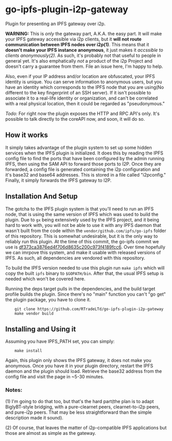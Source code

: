 go-ipfs-plugin-i2p-gateway
==========================

Plugin for presenting an IPFS gateway over i2p.

**WARNING:** This is *only* the gateway part, A.K.A. the easy part. It will make
your IPFS gateway accessible via i2p clients, but it **will not route**
**communication between IPFS nodes over i2p(1)**. This means that it **doesn't**
**make your IPFS instance anonymous**, it just makes it *accssible to clients*
*anonymously(2)*. As such, it's probably not that useful to people in general
yet. It's also emphatically *not* a product of the i2p Project and doesn't carry
a guarantee from them. File an issue here, I'm happy to help.

Also, even if your IP address and/or location are obfuscated, your IPFS identity
is unique. You can serve information to anonymous users, but you have an
identity which corresponds to the IPFS node that you are using(No different to
the key fingerprint of an SSH server). If it isn't possible to associate it to
a real-life identity or organization, and can't be correlated with a real
physical location, then it could be regarded as "pseudonymous."

*Todo:* For right now the plugin exposes the HTTP and RPC API's only. It's
possible to talk directly to the coreAPI now, and soon, it will do so.

How it works
------------

It simply takes advantage of the plugin system to set up some hidden services
when the IPFS plugin is initialized. It does this by reading the IPFS config
file to find the ports that have been configured by the admin running IPFS, then
using the SAM API to forward those ports to I2P. Once they are forwarded, a
config file is generated containing the i2p configuration and it's base32 and
base64 addresses. This is stored in a file called "i2pconfig." Finally, it
simply forwards the IPFS gateway to I2P.

Installation And Setup
---------

The gotcha to the IPFS plugin system is that you'll need to run an IPFS node,
that is using the same version of IPFS which was used to build the plugin.
Due to `gx` being extensively used by the IPFS project, and it being hard to
work with, you will not be able to use it with any IPFS daemon that wasn't built
from the code within the `vendor/github.com/ipfs/go-ipfs` folder of this
repository. This is somewhat undesirable, but it is the only way to reliably run
this plugin.  At the time of this commit, the go-ipfs commit we use is
[df373ca3876ed4f706d8635c200c973f4189fcc6](https://github.com/ipfs/go-ipfs/commit/df373ca3876ed4f706d8635c200c973f4189fcc6).
Over time hopefully we can imrpove this system, and make it usable with released
versions of IPFS. As such, all dependencies are vendored with this repository.

To build the IPFS version needed to use this plugin run `make ipfs` which will
copy the built `ipfs` binary to `$GOPATH/bin`. After that, the usual IPFS setup
is needed which won't be covered here.

Running the deps target pulls in the dependencies, and the build target profile
builds the plugin. Since there's no "main" function you can't "go get" the
plugin package, you have to clone it.

        git clone https://github.com/RTradeLTd/go-ipfs-plugin-i2p-gateway
        make vendor build

Installing and Using it
-----------------------

Assuming you have IPFS_PATH set, you can simply:

        make install

Again, this plugin only shows the IPFS gateway, it does not make you anonymous.
Once you have it in your plugin directory, restart the IPFS daemon and the
plugin should load. Retrieve the base32 address from the config file and visit
the page in ~5-30 minutes.

### Notes:

(1) I'm going to do that too, but that's the hard part(the plan is to adapt
BiglyBT-style bridging, with a pure-clearnet peers, clearnet-to-i2p peers, and
pure-i2p peers. That may be less straightforward than the simple description
made it sound).

(2) Of course, that leaves the matter of i2p-compatible IPFS applications but
those are almost as simple as the gateway.
